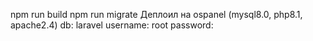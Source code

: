 npm run build
npm run migrate
Деплоил на ospanel (mysql8.0, php8.1, apache2.4)
db: laravel
username: root
password:
